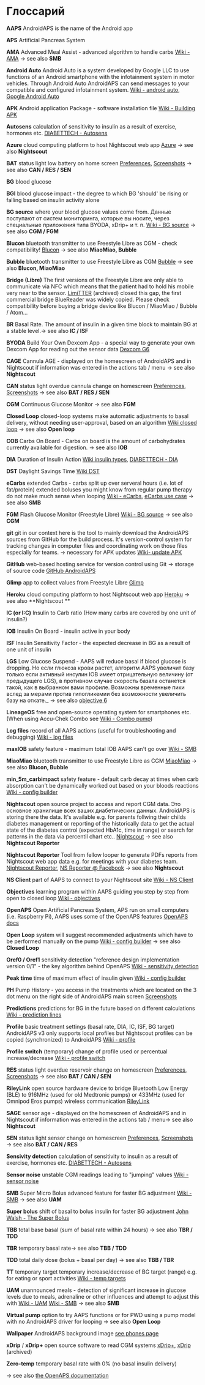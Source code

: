 # Глоссарий

**AAPS** AndroidAPS is the name of the Android app

**APS** Artificial Pancreas System

**AMA** Advanced Meal Assist - advanced algorithm to handle carbs [Wiki - AMA](../Usage/Open-APS-features.md#advanced-meal-assist-ama) → see also **SMB**

**Android Auto** Android Auto is a system developed by Google LLC to use functions of an Android smartphone with the infotainment system in motor vehicles. Through Android Auto AndroidAPS can send messages to your compatible and configured infotainment system. [Wiki - android auto](../Usage/Android-auto.md), [Google Android Auto](https://www.android.com/intl/en_en/auto/)

**APK** Android application Package - software installation file [Wiki - Building APK](../Installing-AndroidAPS/building-AAPS.md)

**Autosens** calculation of sensitivity to insulin as a result of exercise, hormones etc. [DIABETTECH - Autosens](https://www.diabettech.com/openaps/what-conclusions-can-we-draw-when-investigating-insulin-sensitivity-using-the-autosens-function-within-openaps-an-n1-study/)

**Azure** cloud computing platform to host Nightscout web app [Azure](https://azure.microsoft.com/) → see also **Nightscout**

**BAT** status light low battery on home screen [Preferences](../Configuration/Preferences.md#overview), [Screenshots](../Getting-Started/Screenshots.md) → see also **CAN / RES / SEN**

**BG** blood glucose

**BGI** blood glucose impact - the degree to which BG 'should' be rising or falling based on insulin activity alone

**BG source** where your blood glucose values come from. Данные поступают от систем мониторинга, которые вы носите, через специальные приложения типа BYODA, xDrip+ и т. п. [Wiki - BG source](../Configuration/Config-Builder.md#bg-source) → see also **CGM / FGM**

**Blucon** bluetooth transmitter to use Freestyle Libre as CGM - check compatibility! [Blucon](https://cgm.ambrosiasys.com/) → see also **MiaoMiao, Bubble**

**Bubble** bluetooth transmitter to use Freestyle Libre as CGM [Bubble](https://www.bubblesmartreader.com/) → see also **Blucon, MiaoMiao**

**Bridge (Libre)** The first versions of the Freestyle Libre are only able to communicate via NFC which means that the patient had to hold his mobile very near to the sensor. [LimiTTER](https://github.com/JoernL/LimiTTer) (archived) closed this gap, the first commercial bridge BlueReader was widely copied. Please check compatibility before buying a bridge device like Blucon / MiaoMiao / Bubble / Atom...

**BR** Basal Rate. The amount of insulin in a given time block to maintain BG at a stable level.→ see also **IC / ISF**

**BYODA** Build Your Own Dexcom App - a special way to generate your own Dexcom App for reading out the sensor data [Dexcom G6](../Hardware/DexcomG6.md#if-using-g6-with-build-your-own-dexcom-app)

**CAGE** Cannula AGE - displayed on the homescreen of AndroidAPS and in Nightscout if information was entered in the actions tab / menu → see also **Nightscout**

**CAN** status light overdue cannula change on homescreen [Preferences](../Configuration/Preferences.md#overview), [Screenshots](../Getting-Started/Screenshots.md) → see also **BAT / RES / SEN**

**CGM** Continuous Glucose Monitor → see also **FGM**

**Closed Loop** closed-loop systems make automatic adjustments to basal delivery, without needing user-approval, based on an algorithm [Wiki closed loop](../Configuration/Config-Builder.md#closed-loop) → see also **Open loop**

**COB** Carbs On Board - Carbs on board is the amount of carbohydrates currently available for digestion. → see also **IOB**

**DIA** Duration of Insulin Action [Wiki insulin types](../Configuration/Config-Builder.md#insulin), [DIABETTECH - DIA](https://www.diabettech.com/insulin/why-we-are-regularly-wrong-in-the-duration-of-insulin-action-dia-times-we-use-and-why-it-matters/)

**DST** Daylight Savings Time [Wiki DST](../Usage/Timezone-traveling.md#time-adjustment-daylight-savings-time-dst)

**eCarbs** extended Carbs - carbs split up over serveral hours (i.e. lot of fat/protein) extended boluses you might know from regular pump therapy do not make much sense when looping [Wiki - eCarbs](../Usage/Extended-Carbs.md#extended-carbs-ecarbs), [eCarbs use case](https://adriansloop.blogspot.com/2018/04/page-margin-0.html) → see also **SMB**

**FGM** Flash Glucose Monitor (Freestyle Libre) [Wiki - BG source](../Configuration/BG-Source.md) → see also **CGM**

**git** git in our context here is the tool to mainly download the AndroidAPS sources from GitHub for the build process. It's version-control system for tracking changes in computer files and coordinating work on those files especially for teams. -> necessary for APK updates [Wiki- update APK](../Installing-AndroidAPS/Update-to-new-version.md)

**GitHub** web-based hosting service for version control using Git -> storage of source code [GitHub AndroidAPS](https://github.com/nightscout/AndroidAPS)

**Glimp** app to collect values from Freestyle Libre [Glimp](https://play.google.com/store/apps/details?id=it.ct.glicemia)

**Heroku** cloud computing platform to host Nightscout web app [Heroku](https://www.heroku.com) → see also **Nightscout **

**IC (or I:C)** Insulin to Carb ratio (How many carbs are covered by one unit of insulin?)

**IOB** Insulin On Board - insulin active in your body

**ISF** Insulin Sensitivity Factor - the expected decrease in BG as a result of one unit of insulin

**LGS** Low Glucose Suspend - AAPS will reduce basal if blood glucose is dropping. Но если глюкоза крови растет, алгоритм AAPS увеличит базу только если активный инсулин IOB имеет отрицательную величину (от предыдущего LGS), в противном случае скорость базала останется такой, как в выбранном вами профиле. Возможны временные пики вслед за мерами против гипогликемии без возможности увеличить базу на откате._ → see also [objective 6](../Usage/completing-the-objectives.md#objective-6-starting-to-close-the-loop-with-low-glucose-suspend)

**LineageOS** free and open-source operating system for smartphones etc. (When using Accu-Chek Combo see [Wiki - Combo pump](../Configuration/Accu-Chek-Combo-Pump.md#accu-chek-combo-pump))

**Log files** record of all AAPS actions (useful for troubleshooting and debugging) [Wiki - log files](../Usage/Accessing-logfiles.md#accessing-logfiles)

**maxIOB** safety feature - maximum total IOB AAPS can't go over [Wiki - SMB](../Installing-AndroidAPS/Releasenotes.md#settings-to-adjust-when-switching-from-ama-to-smb)

**MiaoMiao** bluetooth transmitter to use Freestyle Libre as CGM [MiaoMiao](https://www.miaomiao.cool/) → see also **Blucon, Bubble**

**min_5m_carbimpact** safety feature - default carb decay at times when carb absorption can't be dynamically worked out based on your bloods reactions [Wiki - config builder](../Configuration/Config-Builder.md#absorption-settings)

**Nightscout** open source project to access and report CGM data. Это основное хранилище всех ваших диабетических данных. AndroidAPS is storing there the data. It's available e.g. for parents follwing their childs diabetes management or reporting of the historically data to get the actual state of the diabetes control (expected HbA1c, time in range) or search for patterns in the data via percentil chart etc.. [Nightscout](https://nightscout.github.io/) → see also **Nightscout Reporter**

**Nightscout Reporter** Tool from fellow looper to generate PDFs reports from Nightscout web app data e.g. for meetings with your diabetes team. [Nightscout Reporter](https://nightscout-reporter.zreptil.de), [NS Reporter @ Facebook](https://www.facebook.com/nightrep/) → see also **Nightscout**

**NS Client** part of AAPS to connect to your Nightscout site [Wiki - NS Client](../Usage/Troubleshooting-NSClient.md#troubleshooting-nsclient)

**Objectives** learning program within AAPS guiding you step by step from open to closed loop [Wiki - objectives](../Usage/completing-the-objectives.md)

**OpenAPS** Open Artificial Pancreas System, APS run on small computers (i.e. Raspberry Pi), AAPS uses some of the OpenAPS features [OpenAPS docs](https://openaps.readthedocs.io)

**Open Loop** system will suggest recommended adjustments which have to be performed manually on the pump [Wiki - config builder](../Configuration/Config-Builder.md#loop) → see also **Closed Loop**

**Oref0 / Oref1** sensitivity detection "reference design implementation version 0/1" - the key algorithm behind OpenAPS [Wiki - sensitivity detection](../Configuration/Sensitivity-detection-and-COB.md#sensitivity-detection)

**Peak time** time of maximum effect of insulin given [Wiki - config builder](../Configuration/Config-Builder.md#insulin)

**PH** Pump History - you access in the treatments which are located on the 3 dot menu on the right side of AndroidAPS main screen [Screenshots](../Getting-Started/Screenshots.md#treatment)

**Predictions** predictions for BG in the future based on different calculations [Wiki - prediction lines](../Getting-Started/Screenshots.md#prediction-lines)

**Profile** basic treatment settings (basal rate, DIA, IC, ISF, BG target) AndroidAPS v3 only supports local profiles but Nightscout profiles can be copied (synchronized) to AndroidAPS [Wiki - profile](../Configuration/Config-Builder.md#profile)

**Profile switch** (temporary) change of profile used or percentual increase/decrease [Wiki - profile switch](../Usage/Profiles.md)

**RES** status light overdue reservoir change on homescreen [Preferences](../Configuration/Preferences.md#overview), [Screenshots](../Getting-Started/Screenshots.md) → see also **BAT / CAN / SEN**

**RileyLink** open source hardware device to bridge Bluetooth Low Energy (BLE) to 916MHz (used for old Medtronic pumps) or 433MHz (used for Omnipod Eros pumps) wireless communication [RileyLink](https://getrileylink.org/)

**SAGE** sensor age - displayed on the homescreen of AndroidAPS and in Nightscout if information was entered in the actions tab / menu→ see also **Nightscout**

**SEN** status light sensor change on homescreen [Preferences](../Configuration/Preferences.md#overview), [Screenshots](../Getting-Started/Screenshots.md) → see also **BAT / CAN / RES**

**Sensivity detection** calculation of sensitivity to insulin as a result of exercise, hormones etc. [DIABETTECH - Autosens](https://www.diabettech.com/openaps/what-conclusions-can-we-draw-when-investigating-insulin-sensitivity-using-the-autosens-function-within-openaps-an-n1-study/)

**Sensor noise** unstable CGM readings leading to "jumping" values [Wiki - sensor noise](../Usage/Smoothing-Blood-Glucose-Data.md)

**SMB** Super Micro Bolus advanced feature for faster BG adjustment [Wiki - SMB](../Usage/Open-APS-features.md#super-micro-bolus-smb) → see also **UAM**

**Super bolus** shift of basal to bolus insulin for faster BG adjustment [John Walsh - The Super Bolus](https://www.diabetesnet.com/diabetes-technology/blue-skying/super-bolus)

**TBB** total base basal (sum of basal rate within 24 hours) → see also **TBR / TDD**

**TBR** temporary basal rate→ see also **TBB / TDD**

**TDD** total daily dose (bolus + basal per day) → see also **TBB / TBR**

**TT** temporary target temporary increase/decrease of BG target (range) e.g. for eating or sport activities [Wiki - temp targets](../Usage/temptarget.md#temp-targets)

**UAM** unannounced meals - detection of significant increase in glucose levels due to meals, adrenaline or other influences and attempt to adjust this with [Wiki - UAM](../Usage/Open-APS-features.md#enable-uam) [Wiki - SMB](../Usage/Open-APS-features.md#super-micro-bolus-smb) → see also **SMB**

**Virtual pump** option to try AAPS functions or for PWD using a pump model with no AndroidAPS driver for looping → see also **Open Loop**

**Wallpaper** AndroidAPS background image [see phones page](../Getting-Started/Phones.md#phone-background)

**xDrip** / **xDrip+** open source software to read CGM systems [xDrip+](https://jamorham.github.io/#xdrip-plus), [xDrip](https://stephenblackwasalreadytaken.github.io/xDrip/) (archived)

**Zero-temp** temporary basal rate with 0% (no basal insulin delivery)

→ see also [the OpenAPS documentation](https://openaps.readthedocs.io/en/latest/docs/Resources/glossary.html)